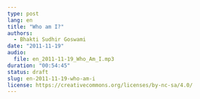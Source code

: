 ```yaml
---
type: post
lang: en
title: "Who am I?"
authors:
  - Bhakti Sudhir Goswami
date: "2011-11-19"
audio:
  file: en_2011-11-19_Who_Am_I.mp3
duration: "00:54:45"
status: draft
slug: en-2011-11-19-who-am-i
license: https://creativecommons.org/licenses/by-nc-sa/4.0/
---
```


